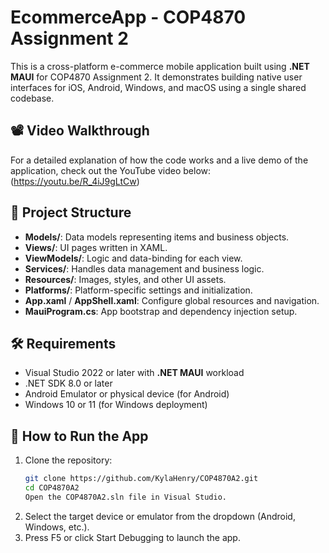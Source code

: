 # EcommerceApp - COP4870 Assignment 2

This is a cross-platform e-commerce mobile application built using **.NET MAUI** for COP4870 Assignment 2. 
It demonstrates building native user interfaces for iOS, Android, Windows, and macOS using a single shared codebase.

## 📽️ Video Walkthrough

For a detailed explanation of how the code works and a live demo of the application, 
check out the YouTube video below:(https://youtu.be/R_4iJ9gLtCw)

## 📁 Project Structure

- **Models/**: Data models representing items and business objects.
- **Views/**: UI pages written in XAML.
- **ViewModels/**: Logic and data-binding for each view.
- **Services/**: Handles data management and business logic.
- **Resources/**: Images, styles, and other UI assets.
- **Platforms/**: Platform-specific settings and initialization.
- **App.xaml** / **AppShell.xaml**: Configure global resources and navigation.
- **MauiProgram.cs**: App bootstrap and dependency injection setup.

## 🛠️ Requirements

- Visual Studio 2022 or later with **.NET MAUI** workload
- .NET SDK 8.0 or later
- Android Emulator or physical device (for Android)
- Windows 10 or 11 (for Windows deployment)

## 🚀 How to Run the App

1. Clone the repository:
   ```bash
   git clone https://github.com/KylaHenry/COP4870A2.git
   cd COP4870A2
   Open the COP4870A2.sln file in Visual Studio.

2. Select the target device or emulator from the dropdown (Android, Windows, etc.).
3. Press F5 or click Start Debugging to launch the app.
